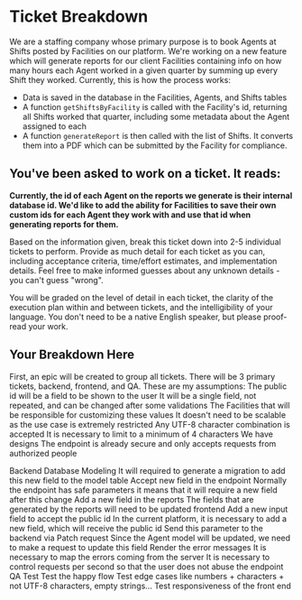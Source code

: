 # Ticket Breakdown
We are a staffing company whose primary purpose is to book Agents at Shifts posted by Facilities on our platform. We're working on a new feature which will generate reports for our client Facilities containing info on how many hours each Agent worked in a given quarter by summing up every Shift they worked. Currently, this is how the process works:

- Data is saved in the database in the Facilities, Agents, and Shifts tables
- A function `getShiftsByFacility` is called with the Facility's id, returning all Shifts worked that quarter, including some metadata about the Agent assigned to each
- A function `generateReport` is then called with the list of Shifts. It converts them into a PDF which can be submitted by the Facility for compliance.

## You've been asked to work on a ticket. It reads:

**Currently, the id of each Agent on the reports we generate is their internal database id. We'd like to add the ability for Facilities to save their own custom ids for each Agent they work with and use that id when generating reports for them.**


Based on the information given, break this ticket down into 2-5 individual tickets to perform. Provide as much detail for each ticket as you can, including acceptance criteria, time/effort estimates, and implementation details. Feel free to make informed guesses about any unknown details - you can't guess "wrong".


You will be graded on the level of detail in each ticket, the clarity of the execution plan within and between tickets, and the intelligibility of your language. You don't need to be a native English speaker, but please proof-read your work.

## Your Breakdown Here

First, an epic will be created to group all tickets.
There will be 3 primary tickets, backend, frontend, and QA.
These are my assumptions:
    The public id will be a field to be shown to the user
    It will be a single field, not repeated, and can be changed after some validations
    The Facilities that will be responsible for customizing these values
    It doesn't need to be scalable as the use case is extremely restricted
    Any UTF-8 character combination is accepted
    It is necessary to limit to a minimum of 4 characters
    We have designs
    The endpoint is already secure and only accepts requests from authorized people

Backend
    Database Modeling
        It will required to generate a migration to add this new field to the model table
    Accept new field in the endpoint
        Normally the endpoint has safe parameters it means that it will require a new field after this change
    Add a new field in the reports
        The fields that are generated by the reports will need to be updated
frontend
    Add a new input field to accept the public id
        In the current platform, it is necessary to add a new field, which will receive the public id
    Send this parameter to the backend via Patch request
        Since the Agent model will be updated, we need to make a request to update this field
    Render the error messages
        It is necessary to map the errors coming from the server
        It is necessary to control requests per second so that the user does not abuse the endpoint
QA Test
    Test the happy flow
    Test edge cases like numbers + characters + not UTF-8 characters, empty strings...
    Test responsiveness of the front end